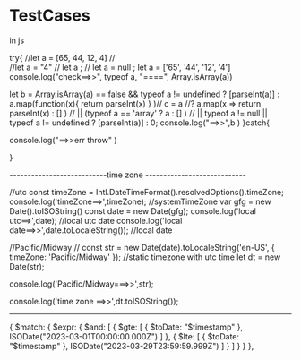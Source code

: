 # TestCases


in js

try{
  //let a =  [65, 44, 12, 4] //   
//let a = "4"
// let a ;
 // let a = null ;
let a =  ['65', '44', '12', '4']
console.log("check==>>", typeof a, "====", Array.isArray(a))

let b =  Array.isArray(a) == false && typeof a != undefined ? [parseInt(a)] :  a.map(function(x){ return parseInt(x) } )// c = a //? a.map(x => return parseInt(x) : [] )     // || (typeof a == 'array' ? a : [] ) // || typeof a != null || typeof a != undefined ? [parseInt(a)] : 0;
console.log("==>>",b )
}catch{
  
  console.log("==>>err throw" )
  
}


---------------------------time zone ----------------------------

//utc
const timeZone = Intl.DateTimeFormat().resolvedOptions().timeZone;
console.log('timeZone==>',timeZone); //systemTimeZone
var gfg =  new Date().toISOString()
const date = new Date(gfg);
console.log('local utc==>',date); //local utc date
console.log('local date==>>',date.toLocaleString()); //local date

//Pacific/Midway //
const str = new Date(date).toLocaleString('en-US', { timeZone: 'Pacific/Midway' }); //static timezone with utc time
let dt = new Date(str);

console.log('Pacific/Midway===>>',str); 

console.log('time zone ==>>',dt.toISOString()); 


--------------------------------------------------------------------------



{
    $match: {
      $expr: {
        $and: [
          {
            $gte: [
              {
                $toDate: "$timestamp"
              },
              ISODate("2023-03-01T00:00:00.000Z")
            ]
          },
          {
            $lte: [
              {
                $toDate: "$timestamp"
              },
              ISODate("2023-03-29T23:59:59.999Z")
            ]
          }
        ]
      }
    }
  },

